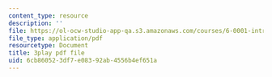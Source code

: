 ```yaml
---
content_type: resource
description: ''
file: https://ol-ocw-studio-app-qa.s3.amazonaws.com/courses/6-0001-introduction-to-computer-science-and-programming-in-python-fall-2016/6cb860523df7e08392ab4556b4ef651a_8s0d87sjy1A.pdf
file_type: application/pdf
resourcetype: Document
title: 3play pdf file
uid: 6cb86052-3df7-e083-92ab-4556b4ef651a
---
```

